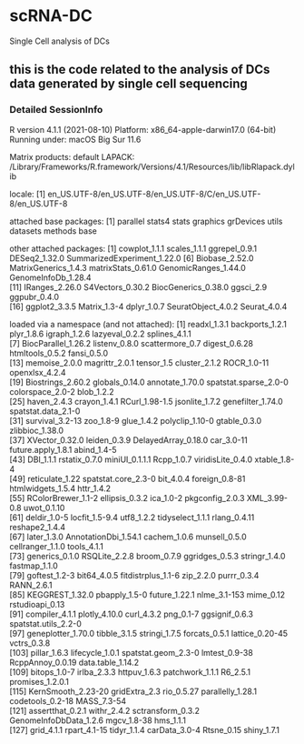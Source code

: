# scRNA-DC
Single Cell analysis of DCs

## this is the code related to the analysis of DCs data generated by single cell sequencing

### Detailed SessionInfo
R version 4.1.1 (2021-08-10)
Platform: x86_64-apple-darwin17.0 (64-bit)
Running under: macOS Big Sur 11.6

Matrix products: default
LAPACK: /Library/Frameworks/R.framework/Versions/4.1/Resources/lib/libRlapack.dylib

locale:
[1] en_US.UTF-8/en_US.UTF-8/en_US.UTF-8/C/en_US.UTF-8/en_US.UTF-8

attached base packages:
[1] parallel  stats4    stats     graphics  grDevices utils     datasets  methods   base     

other attached packages:
 [1] cowplot_1.1.1               scales_1.1.1                ggrepel_0.9.1               DESeq2_1.32.0               SummarizedExperiment_1.22.0
 [6] Biobase_2.52.0              MatrixGenerics_1.4.3        matrixStats_0.61.0          GenomicRanges_1.44.0        GenomeInfoDb_1.28.4        
[11] IRanges_2.26.0              S4Vectors_0.30.2            BiocGenerics_0.38.0         ggsci_2.9                   ggpubr_0.4.0               
[16] ggplot2_3.3.5               Matrix_1.3-4                dplyr_1.0.7                 SeuratObject_4.0.2          Seurat_4.0.4               

loaded via a namespace (and not attached):
  [1] readxl_1.3.1           backports_1.2.1        plyr_1.8.6             igraph_1.2.6           lazyeval_0.2.2         splines_4.1.1         
  [7] BiocParallel_1.26.2    listenv_0.8.0          scattermore_0.7        digest_0.6.28          htmltools_0.5.2        fansi_0.5.0           
 [13] memoise_2.0.0          magrittr_2.0.1         tensor_1.5             cluster_2.1.2          ROCR_1.0-11            openxlsx_4.2.4        
 [19] Biostrings_2.60.2      globals_0.14.0         annotate_1.70.0        spatstat.sparse_2.0-0  colorspace_2.0-2       blob_1.2.2            
 [25] haven_2.4.3            crayon_1.4.1           RCurl_1.98-1.5         jsonlite_1.7.2         genefilter_1.74.0      spatstat.data_2.1-0   
 [31] survival_3.2-13        zoo_1.8-9              glue_1.4.2             polyclip_1.10-0        gtable_0.3.0           zlibbioc_1.38.0       
 [37] XVector_0.32.0         leiden_0.3.9           DelayedArray_0.18.0    car_3.0-11             future.apply_1.8.1     abind_1.4-5           
 [43] DBI_1.1.1              rstatix_0.7.0          miniUI_0.1.1.1         Rcpp_1.0.7             viridisLite_0.4.0      xtable_1.8-4          
 [49] reticulate_1.22        spatstat.core_2.3-0    bit_4.0.4              foreign_0.8-81         htmlwidgets_1.5.4      httr_1.4.2            
 [55] RColorBrewer_1.1-2     ellipsis_0.3.2         ica_1.0-2              pkgconfig_2.0.3        XML_3.99-0.8           uwot_0.1.10           
 [61] deldir_1.0-5           locfit_1.5-9.4         utf8_1.2.2             tidyselect_1.1.1       rlang_0.4.11           reshape2_1.4.4        
 [67] later_1.3.0            AnnotationDbi_1.54.1   cachem_1.0.6           munsell_0.5.0          cellranger_1.1.0       tools_4.1.1           
 [73] generics_0.1.0         RSQLite_2.2.8          broom_0.7.9            ggridges_0.5.3         stringr_1.4.0          fastmap_1.1.0         
 [79] goftest_1.2-3          bit64_4.0.5            fitdistrplus_1.1-6     zip_2.2.0              purrr_0.3.4            RANN_2.6.1            
 [85] KEGGREST_1.32.0        pbapply_1.5-0          future_1.22.1          nlme_3.1-153           mime_0.12              rstudioapi_0.13       
 [91] compiler_4.1.1         plotly_4.10.0          curl_4.3.2             png_0.1-7              ggsignif_0.6.3         spatstat.utils_2.2-0  
 [97] geneplotter_1.70.0     tibble_3.1.5           stringi_1.7.5          forcats_0.5.1          lattice_0.20-45        vctrs_0.3.8           
[103] pillar_1.6.3           lifecycle_1.0.1        spatstat.geom_2.3-0    lmtest_0.9-38          RcppAnnoy_0.0.19       data.table_1.14.2     
[109] bitops_1.0-7           irlba_2.3.3            httpuv_1.6.3           patchwork_1.1.1        R6_2.5.1               promises_1.2.0.1      
[115] KernSmooth_2.23-20     gridExtra_2.3          rio_0.5.27             parallelly_1.28.1      codetools_0.2-18       MASS_7.3-54           
[121] assertthat_0.2.1       withr_2.4.2            sctransform_0.3.2      GenomeInfoDbData_1.2.6 mgcv_1.8-38            hms_1.1.1             
[127] grid_4.1.1             rpart_4.1-15           tidyr_1.1.4            carData_3.0-4          Rtsne_0.15             shiny_1.7.1
